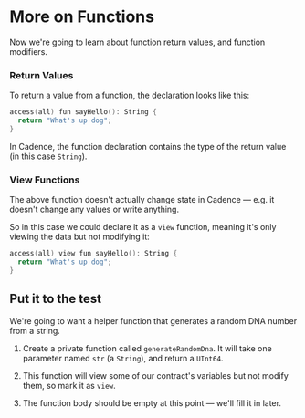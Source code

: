 # More on Functions

Now we're going to learn about function return values, and function modifiers.

### Return Values

To return a value from a function, the declaration looks like this:

```swift
access(all) fun sayHello(): String {
  return "What's up dog";
}
```

In Cadence, the function declaration contains the type of the return value (in this case `String`).

### View Functions

The above function doesn't actually change state in Cadence — e.g. it doesn't change any values or write anything.

So in this case we could declare it as a `view` function, meaning it's only viewing the data but not modifying it:

```swift
access(all) view fun sayHello(): String {
  return "What's up dog";
}
```

## Put it to the test

We're going to want a helper function that generates a random DNA number from a string.

1. Create a private function called `generateRandomDna`. It will take one parameter named `str` (a `String`), and return a `UInt64`.

2. This function will view some of our contract's variables but not modify them, so mark it as `view`.

3. The function body should be empty at this point — we'll fill it in later.
